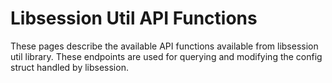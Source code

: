 # Libsession Util API Functions

These pages describe the available API functions available from libsession util library.  These
endpoints are used for querying and modifying the config struct handled by libsession.
